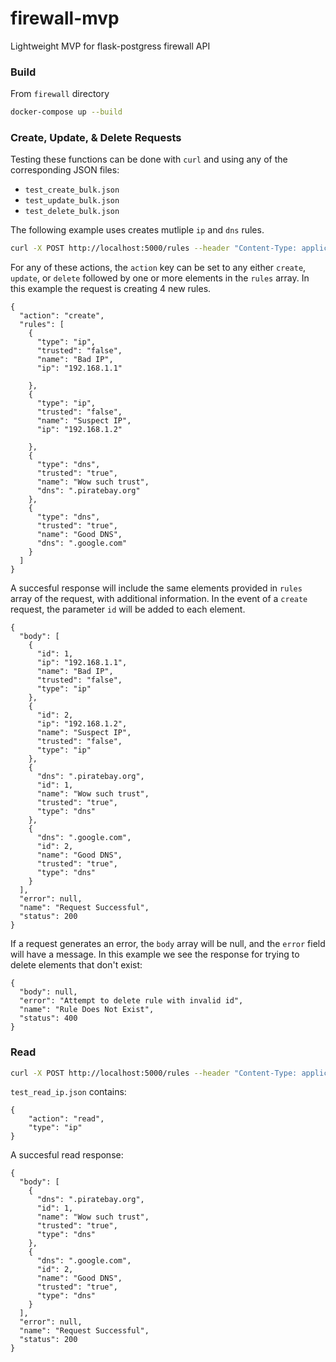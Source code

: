# firewall-mvp

Lightweight MVP for flask-postgress firewall API


### Build

From `firewall` directory

```bash
docker-compose up --build
```

### Create, Update, & Delete Requests

Testing these functions can be done with `curl` and using any of the corresponding JSON files: 
* `test_create_bulk.json`
* `test_update_bulk.json`
* `test_delete_bulk.json`


The following example uses creates mutliple `ip` and `dns` rules.

```bash
curl -X POST http://localhost:5000/rules --header "Content-Type: application/json" --data @test_create_bulk.json
```

For any of these actions, the `action` key can be set to any either `create`, `update`, or `delete` followed by 
one or more elements in the `rules` array. In this example the request is creating 4 new rules.

```
{
  "action": "create",
  "rules": [
    {
      "type": "ip",
      "trusted": "false",
      "name": "Bad IP",
      "ip": "192.168.1.1" 

    },
    {
      "type": "ip",
      "trusted": "false",
      "name": "Suspect IP",
      "ip": "192.168.1.2" 

    },
    {
      "type": "dns",
      "trusted": "true",
      "name": "Wow such trust",
      "dns": ".piratebay.org"
    },
    {
      "type": "dns",
      "trusted": "true",
      "name": "Good DNS",
      "dns": ".google.com"
    }
  ]
}
```

A succesful response will include the same elements provided in `rules` array of the request, with additional information.
In the event of a `create` request, the parameter `id` will be added to each element.
```
{
  "body": [
    {
      "id": 1,
      "ip": "192.168.1.1",
      "name": "Bad IP",
      "trusted": "false",
      "type": "ip"
    },
    {
      "id": 2,
      "ip": "192.168.1.2",
      "name": "Suspect IP",
      "trusted": "false",
      "type": "ip"
    },
    {
      "dns": ".piratebay.org",
      "id": 1,
      "name": "Wow such trust",
      "trusted": "true",
      "type": "dns"
    },
    {
      "dns": ".google.com",
      "id": 2,
      "name": "Good DNS",
      "trusted": "true",
      "type": "dns"
    }
  ],
  "error": null,
  "name": "Request Successful",
  "status": 200
}
```

If a request generates an error, the `body` array will be null, and the `error` field will have a message.
In this example we see the response for trying to delete elements that don't exist:
```
{
  "body": null,
  "error": "Attempt to delete rule with invalid id",
  "name": "Rule Does Not Exist",
  "status": 400
}
```

### Read

```bash
curl -X POST http://localhost:5000/rules --header "Content-Type: application/json" --data @test_read_ip.json
```

`test_read_ip.json` contains:
```
{
	"action": "read",
	"type": "ip"
}
```

A succesful read response:
```
{
  "body": [
    {
      "dns": ".piratebay.org",
      "id": 1,
      "name": "Wow such trust",
      "trusted": "true",
      "type": "dns"
    },
    {
      "dns": ".google.com",
      "id": 2,
      "name": "Good DNS",
      "trusted": "true",
      "type": "dns"
    }
  ],
  "error": null,
  "name": "Request Successful",
  "status": 200
}
```
